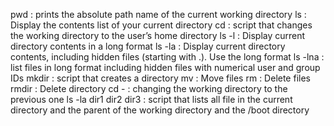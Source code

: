 pwd : prints the absolute path name of the current working directory
ls : Display the contents list of your current directory
cd : script that changes the working directory to the user’s home directory
ls -l : Display current directory contents in a long format
ls -la : Display current directory contents, including hidden files (starting with .). Use the long format
ls -lna : list files in long format including hidden files with numerical user and group IDs
mkdir : script that creates a directory
mv : Move files
rm : Delete files
rmdir : Delete directory
cd - : changing the working directory to the previous one 
ls -la dir1 dir2 dir3 : script that lists all file in the current directory and the parent of the working directory and the /boot directory

